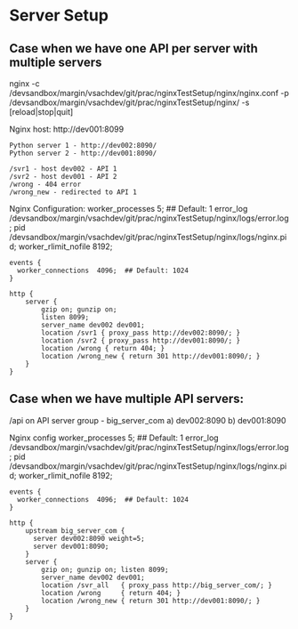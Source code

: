 # Server Setup

## Case when we have one API per server with multiple servers

nginx -c /devsandbox/margin/vsachdev/git/prac/nginxTestSetup/nginx/nginx.conf -p /devsandbox/margin/vsachdev/git/prac/nginxTestSetup/nginx/ -s [reload|stop|quit]

  Nginx host: http://dev001:8099

    Python server 1 - http://dev002:8090/
    Python server 2 - http://dev001:8090/

    /svr1 - host dev002 - API 1 
    /svr2 - host dev001 - API 2 
    /wrong - 404 error 
    /wrong_new - redirected to API 1 

  Nginx Configuration: 
    worker_processes  5;  ## Default: 1
    error_log  /devsandbox/margin/vsachdev/git/prac/nginxTestSetup/nginx/logs/error.log;
    pid        /devsandbox/margin/vsachdev/git/prac/nginxTestSetup/nginx/logs/nginx.pid;
    worker_rlimit_nofile 8192;

    events {
      worker_connections  4096;  ## Default: 1024
    }

    http {
        server {
            gzip on; gunzip on;
            listen 8099;
            server_name dev002 dev001;
            location /svr1 { proxy_pass http://dev002:8090/; }
            location /svr2 { proxy_pass http://dev001:8090/; }
            location /wrong { return 404; }
            location /wrong_new { return 301 http://dev001:8090/; }
        }
    }


## Case when we have multiple API servers: 

/api on API server group - big_server_com 
a) dev002:8090
b) dev001:8090 

Nginx config 
    worker_processes  5;  ## Default: 1
    error_log  /devsandbox/margin/vsachdev/git/prac/nginxTestSetup/nginx/logs/error.log;
    pid        /devsandbox/margin/vsachdev/git/prac/nginxTestSetup/nginx/logs/nginx.pid;
    worker_rlimit_nofile 8192;

    events {
      worker_connections  4096;  ## Default: 1024
    }

    http {
        upstream big_server_com {
          server dev002:8090 weight=5;
          server dev001:8090;
        }
        server {
            gzip on; gunzip on; listen 8099;
            server_name dev002 dev001;
            location /svr_all   { proxy_pass http://big_server_com/; }
            location /wrong     { return 404; }
            location /wrong_new { return 301 http://dev001:8090/; }
        }
    }

